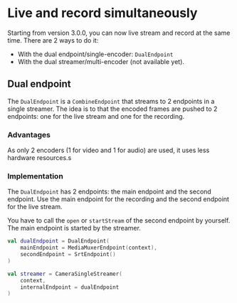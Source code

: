 # Live and record simultaneously

Starting from version 3.0.0, you can now live stream and record at the same time. There are 2 ways
to do it:

- With the dual endpoint/single-encoder: `DualEndpoint`
- With the dual streamer/multi-encoder (not available yet).

## Dual endpoint

The `DualEndpoint` is a `CombineEndpoint` that streams to 2 endpoints in a single streamer. The idea
is to that the encoded frames are pushed to 2 endpoints: one for the live stream and one for the
recording.

### Advantages

As only 2 encoders (1 for video and 1 for audio) are used, it uses less hardware resources.s

### Implementation

The `DualEndpoint` has 2 endpoints: the main endpoint and the second endpoint.
Use the main endpoint for the recording and the second endpoint for the live stream.

You have to call the `open` or `startStream` of the second endpoint by yourself. The main endpoint
is started by the streamer.

```kotlin
val dualEndpoint = DualEndpoint(
    mainEndpoint = MediaMuxerEndpoint(context),
    secondEndpoint = SrtEndpoint()
)

val streamer = CameraSingleStreamer(
    context,
    internalEndpoint = dualEndpoint
)
```
